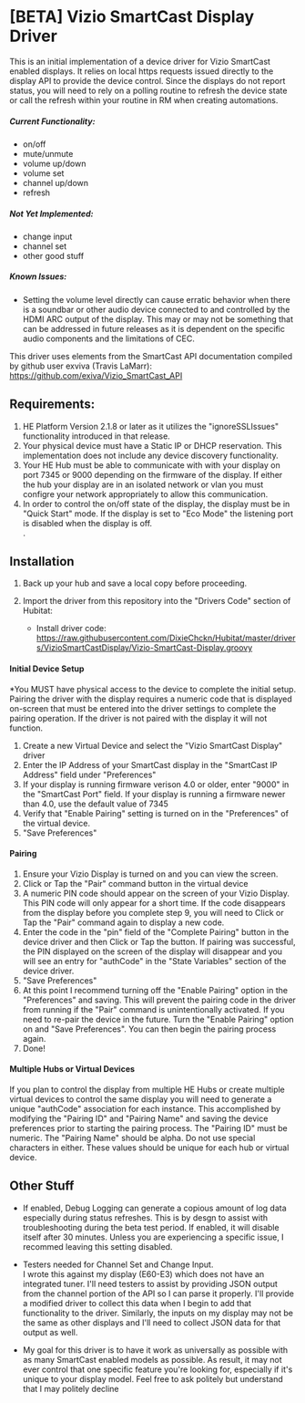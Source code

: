 # [BETA] Vizio SmartCast Display Driver

This is an initial implementation of a device driver for Vizio SmartCast enabled displays.  It relies on local https requests issued directly to the display API to provide the device control.  Since the displays do not report status, you will need to rely on a polling routine to refresh the device state or call the refresh within your routine in RM when creating automations.              

##### Current Functionality:
- on/off
- mute/unmute
- volume up/down
- volume set
- channel up/down
- refresh

##### Not Yet Implemented:
- change input
- channel set
- other good stuff

##### Known Issues:
- Setting the volume level directly can cause erratic behavior when there is a soundbar or other audio device connected to and controlled by the HDMI ARC output of the display.  This may or may not be something that can be addressed in future releases as it is dependent on the specific audio components and the limitations of CEC.   


This driver uses elements from the SmartCast API documentation compiled by github user exviva (Travis LaMarr):  https://github.com/exiva/Vizio_SmartCast_API

## Requirements:  

1.  HE Platform Version 2.1.8 or later as it utilizes the "ignoreSSLIssues" functionality introduced in that release.
2.  Your physical device must have a Static IP or DHCP reservation.  This implementation does not include any device discovery functionality.  
3.  Your HE Hub must be able to communicate with with your display on port 7345 or 9000 depending on the firmware of the display.  If either the hub your display are in an isolated network or vlan you must configre your network appropriately to allow this communication.
4.  In order to control the on/off state of the display, the display must be in "Quick Start" mode.  If the display is set to "Eco Mode" the listening port is disabled when the display is off.  
. 

## Installation

1. Back up your hub and save a local copy before proceeding.

2. Import the driver from this repository into the "Drivers Code" section of Hubitat: 
    * Install driver code: https://raw.githubusercontent.com/DixieChckn/Hubitat/master/drivers/VizioSmartCastDisplay/Vizio-SmartCast-Display.groovy    


#### Initial Device Setup
  *You MUST have physical access to the device to complete the initial setup.  Pairing the driver with the display requires a numeric code that is displayed on-screen that must be entered into the driver settings to complete the pairing operation.  If the driver is not paired with the display it will not function.  
  
1.  Create a new Virtual Device and select the "Vizio SmartCast Display" driver
2.  Enter the IP Address of your SmartCast display in the "SmartCast IP Address" field under "Preferences"
3.  If your display is running firmware verison 4.0 or older, enter "9000" in the "SmartCast Port" field.  If your display is running a firmware newer than 4.0, use the default value of 7345
4.  Verify that "Enable Pairing" setting is turned on in the "Preferences" of the virtual device.
5.  "Save Preferences"
#### Pairing
1.  Ensure your Vizio Display is turned on and you can view the screen.
2.  Click or Tap the "Pair" command button in the virtual device 
3.  A numeric PIN code should appear on the screen of your Vizio Display.  This PIN code will only appear for a short time.  If the code disappears from the display before you complete step 9,  you will need to Click or Tap the "Pair" command again to display a new code.  
4.  Enter the code in the "pin" field of the "Complete Pairing" button in the device driver and then Click or Tap the button.  If pairing was successful, the PIN displayed on the screen of the display will disappear and you will see an entry for "authCode" in the "State Variables" section of the device driver.
5.  "Save Preferences"
6.  At this point I recommend turning off the "Enable Pairing" option in the "Preferences" and saving.  This will prevent the pairing code in the driver from running if the "Pair" command is unintentionally activated.  If you need to re-pair the device in the future.  Turn the "Enable Pairing" option on and "Save Preferences".  You can then begin the pairing process again.
7.  Done!

#### Multiple Hubs or Virtual Devices
If you plan to control the display from multiple HE Hubs or create multiple virtual devices to control the same display you will need to generate a unique "authCode" association for each instance.  This accomplished by modifying the "Pairing ID" and "Pairing Name" and saving the device preferences prior to starting the pairing process.  The "Pairing ID" must be numeric.  The "Pairing Name" should be alpha.  Do not use special characters in either.  These values should be unique for each hub or virtual device.  

## Other Stuff

- If enabled, Debug Logging can generate a copious amount of log data especially during status refreshes.  This is by desgn to assist with troubleshooting during the beta test period.  If enabled, it will disable itself after 30 minutes.  Unless you are experiencing a specific issue, I recommed leaving this setting disabled. 

- Testers needed for Channel Set and Change Input.  
I wrote this against my display (E60-E3) which does not have an integrated tuner.  I'll need testers to assist by providing JSON output from the channel portion of the API so I can parse it properly.  I'll provide a modified driver to collect this data when I begin to add that functionality to the driver. Similarly, the inputs on my display may not be the same as other displays and I'll need to collect JSON data for that output as well.     

- My goal for this driver is to have it work as universally as possible with as many SmartCast enabled models as possible.  As result, it may not ever control that one specific feature you're looking for, especially if it's unique to your display model.  Feel free to ask politely but understand that I may politely decline
